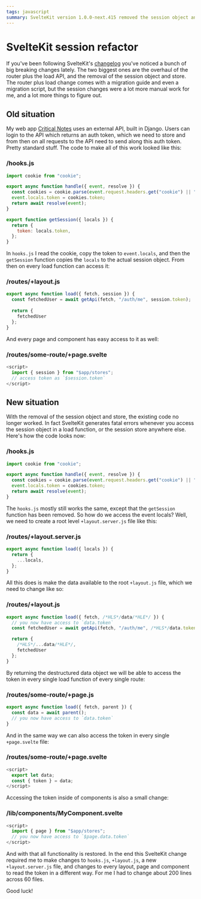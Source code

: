 ```yaml
---
tags: javascript
summary: SvelteKit version 1.0.0-next.415 removed the session object and store. Refactoring my project wasn't very straightforward, let's go over the changes.
---
```


# SvelteKit session refactor

If you've been following SvelteKit's [changelog](https://github.com/sveltejs/kit/blob/master/packages/kit/CHANGELOG.md) you've noticed a bunch of big breaking changes lately. The two biggest ones are the overhaul of the router plus the load API, and the removal of the session object and store. The router plus load change comes with a migration guide and even a migration script, but the session changes were a lot more manual work for me, and a lot more things to figure out.

## Old situation

My web app [Critical Notes](https://www.critical-notes.com) uses an external API, built in Django. Users can login to the API which returns an auth token, which we need to store and from then on all requests to the API need to send along this auth token. Pretty standard stuff. The code to make all of this work looked like this:

### /hooks.js
``` javascript
import cookie from "cookie";

export async function handle({ event, resolve }) {
  const cookies = cookie.parse(event.request.headers.get("cookie") || "");
  event.locals.token = cookies.token;
  return await resolve(event);
}

export function getSession({ locals }) {
  return {
    token: locals.token,
  };
}
```

In `hooks.js` I read the cookie, copy the token to `event.locals`, and then the `getSession` function copies the `locals` to the actual session object. From then on every load function can access it:

### /routes/+layout.js
``` javascript
export async function load({ fetch, session }) {
  const fetchedUser = await getApi(fetch, "/auth/me", session.token);
  
  return {
    fetchedUser
  };
}
```

And every page and component has easy access to it as well:

### /routes/some-route/+page.svelte
``` javascript
<script>
  import { session } from "$app/stores";
  // access token as `$session.token` 
</script>
```

## New situation

With the removal of the session object and store, the existing code no longer worked. In fact SvelteKit generates fatal errors whenever you access the session object in a load function, or the session store anywhere else. Here's how the code looks now:

### /hooks.js
``` javascript
import cookie from "cookie";

export async function handle({ event, resolve }) {
  const cookies = cookie.parse(event.request.headers.get("cookie") || "");
  event.locals.token = cookies.token;
  return await resolve(event);
}
```

The `hooks.js` mostly still works the same, except that the `getSession` function has been removed. So how do we access the event locals? Well, we need to create a root level `+layout.server.js` file like this:

### /routes/+layout.server.js
``` javascript
export async function load({ locals }) {
  return {
    ...locals,
  };
}
```

All this does is make the data available to the root `+layout.js` file, which we need to change like so:

### /routes/+layout.js
``` javascript
export async function load({ fetch, /*HLS*/data/*HLE*/ }) {
  // you now have access to `data.token`
  const fetchedUser = await getApi(fetch, "/auth/me", /*HLS*/data.token/*HLE*/);

  return {
    /*HLS*/...data/*HLE*/,
    fetchedUser
  };
}
```

By returning the destructured data object we will be able to access the token in every single load function of every single route:

### /routes/some-route/+page.js
``` javascript
export async function load({ fetch, parent }) {
  const data = await parent();
  // you now have access to `data.token`
}
```

And in the same way we can also access the token in every single `+page.svelte` file:

### /routes/some-route/+page.svelte
```javascript
<script>
  export let data;
  const { token } = data;
</script>
```

Accessing the token inside of components is also a small change:

### /lib/components/MyComponent.svelte
``` javascript
<script>
  import { page } from "$app/stores";
  // you now have access to `$page.data.token`
</script>
```

And with that all functionality is restored. In the end this SvelteKit change required me to make changes to `hooks.js`, `+layout.js`, a new `+layout.server.js` file, and changes to every layout, page and component to read the token in a different way. For me I had to change about 200 lines across 60 files.

Good luck!